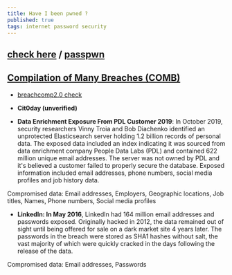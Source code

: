 ```yaml
---
title: Have I been pwned ?
published: true
tags: internet password security
---
```

## [check here](https://haveibeenpwned.com/) / [passpwn](https://github.com/antonlindstrom/passpwn)

## [Compilation of Many Breaches (COMB)](https://cybernews.com/news/largest-compilation-of-emails-and-passwords-leaked-free/)
- [breachcomp2.0 check](https://cybernews.com/personal-data-leak-check/)

- **Cit0day (unverified)**

- **Data Enrichment Exposure From PDL Customer 2019**: In October 2019, security researchers Vinny Troia and Bob Diachenko identified an unprotected Elasticsearch server holding 1.2 billion records of personal data. The exposed data included an index indicating it was sourced from data enrichment company People Data Labs (PDL) and contained 622 million unique email addresses. The server was not owned by PDL and it's believed a customer failed to properly secure the database. Exposed information included email addresses, phone numbers, social media profiles and job history data.

Compromised data: Email addresses, Employers, Geographic locations, Job titles, Names, Phone numbers, Social media profiles

- **LinkedIn: In May 2016**, LinkedIn had 164 million email addresses and passwords exposed. Originally hacked in 2012, the data remained out of sight until being offered for sale on a dark market site 4 years later. The passwords in the breach were stored as SHA1 hashes without salt, the vast majority of which were quickly cracked in the days following the release of the data.

Compromised data: Email addresses, Passwords
